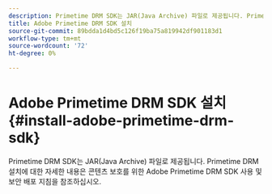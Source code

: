 ```yaml
---
description: Primetime DRM SDK는 JAR(Java Archive) 파일로 제공됩니다. Primetime DRM 설치에 대한 자세한 내용은 콘텐츠 보호를 위한 Adobe Primetime DRM SDK 사용 및 보안 배포 지침을 참조하십시오.
title: Adobe Primetime DRM SDK 설치
source-git-commit: 89bdda1d4bd5c126f19ba75a819942df901183d1
workflow-type: tm+mt
source-wordcount: '72'
ht-degree: 0%

---
```



# Adobe Primetime DRM SDK 설치{#install-adobe-primetime-drm-sdk}

Primetime DRM SDK는 JAR(Java Archive) 파일로 제공됩니다. Primetime DRM 설치에 대한 자세한 내용은 콘텐츠 보호를 위한 Adobe Primetime DRM SDK 사용 및 보안 배포 지침을 참조하십시오.

